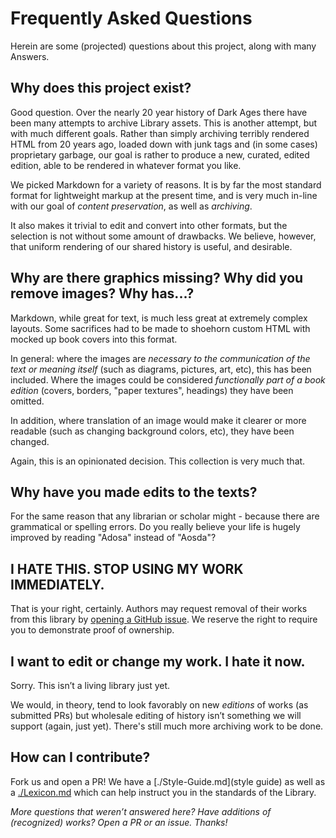 # Frequently Asked Questions

Herein are some (projected) questions about this project, along with many Answers.

## Why does this project exist?

Good question. Over the nearly 20 year history of Dark Ages there have been
many attempts to archive Library assets. This is another attempt, but with much
different goals. Rather than simply archiving terribly rendered HTML from 20
years ago, loaded down with junk tags and (in some cases) proprietary garbage,
our goal is rather to produce a new, curated, edited edition, able to be
rendered in whatever format you like.

We picked Markdown for a variety of reasons. It is by far the most standard
format for lightweight markup at the present time, and is very much in-line
with our goal of *content preservation*, as well as *archiving*.

It also makes it trivial to edit and convert into other formats, but the
selection is not without some amount of drawbacks. We believe, however, that
uniform rendering of our shared history is useful, and desirable.

## Why are there graphics missing? Why did you remove images? Why has...?

Markdown, while great for text, is much less great at extremely complex
layouts. Some sacrifices had to be made to shoehorn custom HTML with mocked up
book covers into this format.

In general: where the images are *necessary to the communication of the text
or meaning itself* (such as diagrams, pictures, art, etc), this has been included. 
Where the images could be considered *functionally part of a book edition* (covers, borders,
"paper textures", headings) they have been omitted.

In addition, where translation of an image would make it clearer or more
readable (such as changing background colors, etc), they have been changed.

Again, this is an opinionated decision. This collection is very much that.

## Why have you made edits to the texts?

For the same reason that any librarian or scholar might - because there are
grammatical or spelling errors. Do you really believe your life is hugely
improved by reading "Adosa" instead of "Aosda"?

## I HATE THIS. STOP USING MY WORK IMMEDIATELY.

That is your right, certainly. Authors may request removal of their works from
this library by
[opening a GitHub issue](https://github.com/hybrasyl/loures/issues). We reserve
the right to require you to demonstrate proof of ownership.

## I want to edit or change my work. I hate it now.

Sorry. This isn’t a living library just yet.

We would, in theory, tend to look favorably on new *editions* of works (as
submitted PRs) but wholesale editing of history isn’t something we will
support (again, just yet). There's still much more archiving work to be done.

## How can I contribute?

Fork us and open a PR! We have a [./Style-Guide.md](style guide) as well
as a [./Lexicon.md](lexicon) which can help instruct you in the standards
of the Library.

_More questions that weren’t answered here? Have additions of (recognized)
works? Open a PR or an issue. Thanks!_
